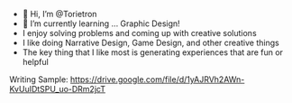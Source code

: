 - 👋 Hi, I’m @Torietron
- 🌱 I’m currently learning ...  Graphic Design!
- I enjoy solving problems and coming up with creative solutions
- I like doing Narrative Design, Game Design, and other creative things
- The key thing that I like most is generating experiences that are fun or helpful

Writing Sample:
https://drive.google.com/file/d/1yAJRVh2AWn-KvUuIDtSPU_uo-DRm2jcT

<!---
Torietron/Torietron is a ✨ special ✨ repository because its `README.md` (this file) appears on your GitHub profile.
You can click the Preview link to take a look at your changes.
--->
